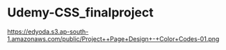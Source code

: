 # Udemy-CSS_finalproject

https://edyoda.s3.ap-south-1.amazonaws.com/public/Project++Page+Design+-+Color+Codes-01.png
